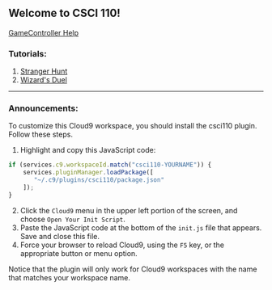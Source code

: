 ## Welcome to CSCI 110!

[GameController Help](https://dewv.github.io/csci110-retooled/sgc/GameController.html)

### Tutorials:
1. [Stranger Hunt](https://dewv.github.io/csci110-retooled/1_StrangerHunt)
2. [Wizard's Duel](https://dewv.github.io/csci110-retooled/2_WizardsDuel1.html)
____

### Announcements:
To customize this Cloud9 workspace, you should install the csci110 plugin. Follow these steps.
1. Highlight and copy this JavaScript code:
```javascript
if (services.c9.workspaceId.match("csci110-YOURNAME")) {
    services.pluginManager.loadPackage([
       "~/.c9/plugins/csci110/package.json"
    ]);
}
```
2. Click the `Cloud9` menu in the upper left portion of the screen, and choose `Open Your Init Script`.
3. Paste the JavaScript code at the bottom of the `init.js` file that appears. Save and close this file.
4. Force your browser to reload Cloud9, using the `F5` key, or the appropriate button or menu option.

Notice that the plugin will only work for Cloud9 workspaces with the name that matches your workspace name.
